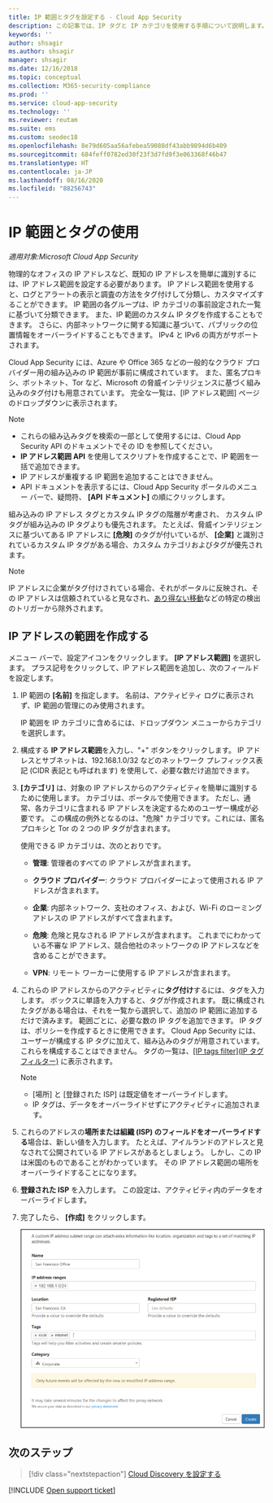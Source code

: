 ```yaml
---
title: IP 範囲とタグを設定する - Cloud App Security
description: この記事では、IP タグと IP カテゴリを使用する手順について説明します。
keywords: ''
author: shsagir
ms.author: shsagir
manager: shsagir
ms.date: 12/16/2018
ms.topic: conceptual
ms.collection: M365-security-compliance
ms.prod: ''
ms.service: cloud-app-security
ms.technology: ''
ms.reviewer: reutam
ms.suite: ems
ms.custom: seodec18
ms.openlocfilehash: 8e79d605aa56afebea59088df43abb9894d6b409
ms.sourcegitcommit: 684feff0782ed30f23f3d7fd9f3e063368f46b47
ms.translationtype: HT
ms.contentlocale: ja-JP
ms.lasthandoff: 08/16/2020
ms.locfileid: "88256743"
---
```

#  <a name="working-with-ip-ranges-and-tags"></a><a name="IPtagsandRanges"></a>IP 範囲とタグの使用

*適用対象:Microsoft Cloud App Security*

物理的なオフィスの IP アドレスなど、既知の IP アドレスを簡単に識別するには、IP アドレス範囲を設定する必要があります。 IP アドレス範囲を使用すると、ログとアラートの表示と調査の方法をタグ付けして分類し、カスタマイズすることができます。 IP 範囲の各グループは、IP カテゴリの事前設定された一覧に基づいて分類できます。 また、IP 範囲のカスタム IP タグを作成することもできます。 さらに、内部ネットワークに関する知識に基づいて、パブリックの位置情報をオーバーライドすることもできます。 IPv4 と IPv6 の両方がサポートされます。

Cloud App Security には、Azure や Office 365 などの一般的なクラウド プロバイダー用の組み込みの IP 範囲が事前に構成されています。 また、匿名プロキシ、ボットネット、Tor など、Microsoft の脅威インテリジェンスに基づく組み込みのタグ付けも用意されています。 完全な一覧は、[IP アドレス範囲] ページのドロップダウンに表示されます。

> [!NOTE]
>
> - これらの組み込みタグを検索の一部として使用するには、Cloud App Security API のドキュメントでその ID を参照してください。
> - **IP アドレス範囲 API** を使用してスクリプトを作成することで、IP 範囲を一括で追加できます。
> - IP アドレスが重複する IP 範囲を追加することはできません。
> - API ドキュメントを表示するには、Cloud App Security ポータルのメニュー バーで、疑問符、 **[API ドキュメント]** の順にクリックします。

組み込みの IP アドレス タグとカスタム IP タグの階層が考慮され、 カスタム IP タグが組み込みの IP タグよりも優先されます。 たとえば、脅威インテリジェンスに基づいてある IP アドレスに **[危険]** のタグが付いているが、 **[企業]** と識別されているカスタム IP タグがある場合、カスタム カテゴリおよびタグが優先されます。

>[!NOTE]
> IP アドレスに企業がタグ付けされている場合、それがポータルに反映され、その IP アドレスは信頼されていると見なされ、[あり得ない移動](anomaly-detection-policy.md#impossible-travel)などの特定の検出のトリガーから除外されます。

## <a name="create-an-ip-address-range"></a>IP アドレスの範囲を作成する

メニュー バーで、設定アイコンをクリックします。 **[IP アドレス範囲]** を選択します。 プラス記号をクリックして、IP アドレス範囲を追加し、次のフィールドを設定します。

1. IP 範囲の **[名前]** を指定します。 名前は、アクティビティ ログに表示されず、IP 範囲の管理にのみ使用されます。

    IP 範囲を IP カテゴリに含めるには、ドロップダウン メニューからカテゴリを選択します。

2. 構成する **IP アドレス範囲**を入力し、"+" ボタンをクリックします。 IP アドレスとサブネットは、192.168.1.0/32 などのネットワーク プレフィックス表記 (CIDR 表記とも呼ばれます) を使用して、必要な数だけ追加できます。

3. **[カテゴリ]** は、対象の IP アドレスからのアクティビティを簡単に識別するために使用します。 カテゴリは、ポータルで使用できます。 ただし、通常、各カテゴリに含まれる IP アドレスを決定するためのユーザー構成が必要です。 この構成の例外となるのは、"危険" カテゴリです。これには、匿名プロキシと Tor の 2 つの IP タグが含まれます。

    使用できる IP カテゴリは、次のとおりです。

    - **管理**: 管理者のすべての IP アドレスが含まれます。

    - **クラウド プロバイダー**: クラウド プロバイダーによって使用される IP アドレスが含まれます。

    - **企業**: 内部ネットワーク、支社のオフィス、および、Wi-Fi のローミング アドレスの IP アドレスがすべて含まれます。

    - **危険**: 危険と見なされる IP アドレスが含まれます。 これまでにわかっている不審な IP アドレス、競合他社のネットワークの IP アドレスなどを含めることができます。

    - **VPN**: リモート ワーカーに使用する IP アドレスが含まれます。

4. これらの IP アドレスからのアクティビティに**タグ付け**するには、タグを入力します。 ボックスに単語を入力すると、タグが作成されます。 既に構成されたタグがある場合は、それを一覧から選択して、追加の IP 範囲に追加するだけで済みます。 範囲ごとに、必要な数の IP タグを追加できます。 IP タグは、ポリシーを作成するときに使用できます。  Cloud App Security には、ユーザーが構成する IP タグに加えて、組み込みのタグが用意されています。これらを構成することはできません。 タグの一覧は、[[IP tags filter]\(IP タグ フィルター\)](activity-filters.md) に表示されます。
    > [!NOTE]
    > - [場所] と [登録された ISP] は既定値をオーバーライドします。
    > - IP タグは、データをオーバーライドせずにアクティビティに追加されます。

5. これらのアドレスの**場所または組織 (ISP) のフィールドをオーバーライドする**場合は、新しい値を入力します。 たとえば、アイルランドのアドレスと見なされて公開されている IP アドレスがあるとしましょう。 しかし、この IP は米国のものであることがわかっています。 その IP アドレス範囲の場所をオーバーライドすることになります。

6. **登録された ISP** を入力します。 この設定は、アクティビティ内のデータをオーバーライドします。

7. 完了したら、 **[作成]** をクリックします。

    ![新しい IP アドレス範囲](media/newipaddress-range.png "新しい IP アドレス範囲")

## <a name="next-steps"></a>次のステップ

> [!div class="nextstepaction"]
> [Cloud Discovery を設定する](set-up-cloud-discovery.md)

[!INCLUDE [Open support ticket](includes/support.md)]
